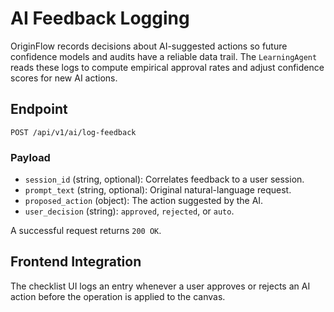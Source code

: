 # AI Feedback Logging

OriginFlow records decisions about AI-suggested actions so future
confidence models and audits have a reliable data trail. The
``LearningAgent`` reads these logs to compute empirical approval rates
and adjust confidence scores for new AI actions.

## Endpoint

`POST /api/v1/ai/log-feedback`

### Payload

- `session_id` (string, optional): Correlates feedback to a user session.
- `prompt_text` (string, optional): Original natural-language request.
- `proposed_action` (object): The action suggested by the AI.
- `user_decision` (string): `approved`, `rejected`, or `auto`.

 A successful request returns `200 OK`.

## Frontend Integration

The checklist UI logs an entry whenever a user approves or rejects an AI
action before the operation is applied to the canvas.
